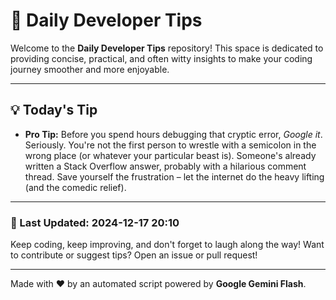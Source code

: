 
# 🌟 Daily Developer Tips

Welcome to the **Daily Developer Tips** repository! This space is dedicated to providing concise, practical, and often witty insights to make your coding journey smoother and more enjoyable.

---

## 💡 Today's Tip

- **Pro Tip:**  Before you spend hours debugging that cryptic error,  *Google it*.  Seriously.  You're not the first person to wrestle with a semicolon in the wrong place (or whatever your particular beast is).  Someone's already written a Stack Overflow answer, probably with a hilarious comment thread.  Save yourself the frustration – let the internet do the heavy lifting (and the comedic relief).

---

### 📅 Last Updated: 2024-12-17 20:10

Keep coding, keep improving, and don't forget to laugh along the way! Want to contribute or suggest tips? Open an issue or pull request!

---

Made with ❤️ by an automated script powered by **Google Gemini Flash**.
